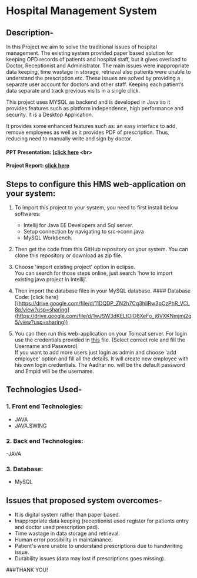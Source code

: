 # Hospital Management System

## Description-
   In this Project we aim to solve the traditional issues of hospital management. The existing system provided paper based solution for keeping OPD records of patients and hospital staff, but it gives overload to Doctor, Receptionist and Administrator.  The main issues were inappropriate data keeping, time wastage in storage, retrieval also patients were unable to understand the prescription etc. These issues are solved by providing a separate user account for doctors and other staff. Keeping each patient’s data separate and track previous visits in a single click. 
   
   This project uses MYSQL as backend and is developed in Java so it provides features such as platform independence, high performance and security. It is a Desktop Application.
   
   It provides some enhanced features such as: an easy interface to add, remove employees as well as it provides PDF of prescription. Thus, reducing need to manually write  and  sign  by doctor.  <br>
  #### PPT Presentation: [[click here](https://drive.google.com/file/d/1L6zUvNPXV4mYNnl2zLYyxvyz2RwoUt1G/view?usp=sharing](https://docs.google.com/presentation/d/1WpQKE5hkeS7EupcwupsT4W_CcVZ5azaA/edit?usp=sharing&ouid=105904922478854585478&rtpof=true&sd=true))  <br>
  #### Project Report: [click here](https://drive.google.com/file/d/128Qn3pqBFj84w6OXBSwuWXYpag_Wn0dT/view?usp=sharing)
  
## Steps to configure this HMS web-application on your system:

1. To import this project to your system, you need to first install below softwares: 
   - Intellij for Java EE Developers and Sql server.
   - Setup connection by navigating to src->conn.java
   - MySQL Workbench. 

2. Then get the code from this GitHub repository on your system. You can clone this repository or download as zip file.

3. Choose 'import existing  project' option in eclipse. 
<br> You can search for those steps online, just search 'how to import existing java project in Intellij'. 

4. Then import the database files in your MySQL database.  #### Database Code: [click here][(https://drive.google.com/file/d/11DQDP_ZN2h7Cq3hiIRw3pCzPhR_VCL8p/view?usp=sharing](https://drive.google.com/file/d/1wJSW3dKELtOlO8XeFo_j6VXKNmjmj2q5/view?usp=sharing))  <br>

5. You can then run this web-application on your Tomcat server. For login use the credentials provided in [this](https://github.com/rid17pawar/HospitalManagement/blob/master/databaseFiles%20and%20demoLoginCredentials/loginPasswordsForDemo.txt) file. (Select correct role and fill the Username and Password) 
<br> If you want to add more users just login as admin and choose 'add employee' option and fill all the details. It will create new employee with his own login credentials. The Aadhar no. will be the default password and Empid will be the username.

## Technologies Used-

### 1. Front end Technologies:
  - JAVA
  - JAVA.SWING
  
### 2. Back end Technologies:
  -JAVA
  
### 3. Database:
  - MySQL

  

## Issues that proposed system overcomes-
   - It is digital system rather than paper based.
   - Inappropriate data keeping (receptionist used register for patients entry and doctor used prescription pad).
   - Time wastage in data storage and retrieval.
   - Human error possibility in maintainance.
   - Patient's were unable to understand prescriptions due to handwriting issue.
   - Durability issues (data may lost if prescriptions goes missing).


###THANK YOU!
